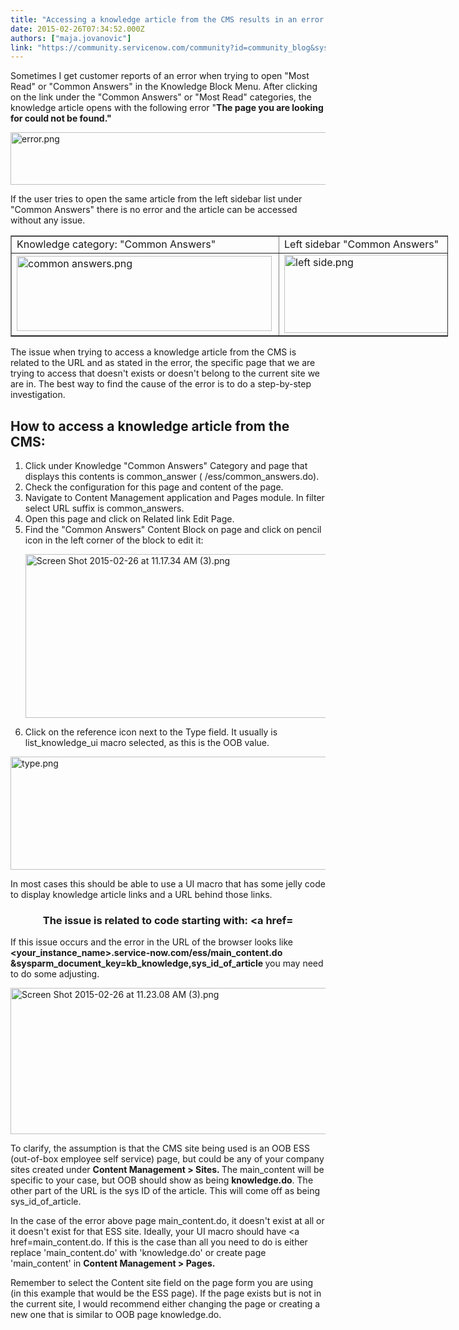 ```yaml
---
title: "Accessing a knowledge article from the CMS results in an error message"
date: 2015-02-26T07:34:52.000Z
authors: ["maja.jovanovic"]
link: "https://community.servicenow.com/community?id=community_blog&sys_id=985ee6addbd0dbc01dcaf3231f9619dc"
---
```

<p>Sometimes I get customer reports of an error when trying to open "Most Read" or "Common Answers" in the Knowledge Block Menu. After clicking on the link under the "Common Answers" or "Most Read" categories, the knowledge article opens with the following error "<strong>The page you are looking for could not be found."</strong></p><p></p><p><img   alt="error.png" class="image-0 jive-image" height="84" src="3c44e142db1053043eb27a9e0f961980.iix" style="height: 83.5126964933495px; width: 727px; display: block; margin-left: auto; margin-right: auto;" width="727"/></p><p>If the user tries to open the same article from the left sidebar list under "Common Answers" there is no error and the article can be accessed without any issue.</p><p></p><table border="1" cellpadding="1" cellspacing="0" style="width: 700px;"><tbody><tr><td align="left" width="50%">Knowledge category: "Common Answers"</td><td align="left" width="50%">Left sidebar "Common Answers"</td></tr><tr><td align="left" width="50%"><img   align="left" alt="common answers.png" class="image-1 jive-image" height="120" src="5b500dc6db9097049c9ffb651f9619f5.iix" style="height: 120px; width: 408px;" width="408"/></td><td align="left" width="50%"><img   align="left" alt="left side.png" class="jive-image image-2" height="125" src="224dd802db1c1f048c8ef4621f9619a1.iix" style="height: 125.458937198068px; width: 371px;" width="371"/></td></tr></tbody></table><p></p><p>The issue when trying to access a knowledge article from the CMS is related to the URL and as stated in the error, the specific page that we are trying to access that doesn't exists or doesn't belong to the current site we are in. The best way to find the cause of the error is to do a step-by-step investigation.</p><p></p><h2>How to access a knowledge article from the CMS:</h2><p></p><ol><li>Click under Knowledge "Common Answers" Category and page that displays this contents is common_answer ( /ess/common_answers.do).</li><li>Check the configuration for this page and content of the page.</li><li>Navigate to Content Management application and Pages module. In filter select URL suffix is common_answers.</li><li>Open this page and click on Related link Edit Page.</li><li>Find the "Common Answers" Content Block on page and click on pencil icon in the left corner of the block to edit it:<p><img   alt="Screen Shot 2015-02-26 at 11.17.34 AM (3).png" class="jive-image image-4" src="8c2db379db945fc03eb27a9e0f96193f.iix" style="height: 262px; width: 620px; display: block; margin-left: auto; margin-right: auto;"/></p></li><li>Click on the reference icon next to the Type field. It usually is list_knowledge_ui macro selected, as this is the OOB value.</li></ol><p><img   alt="type.png" class="jive-image image-5" src="9950a906db94d7041dcaf3231f961999.iix" style="height: 181px; width: 620px; display: block; margin-left: auto; margin-right: auto;"/></p><p></p><p>In most cases this should be able to use a UI macro that has some jelly code to display knowledge article links and a URL behind those links.</p><p></p><h3 style="text-align: center;">The issue is related to code starting with: &lt;a href=</h3><p></p><p>If this issue occurs and the error in the URL of the browser looks like <strong>&lt;your_instance_name&gt;.service-now.com/ess/main_content.do &amp;sysparm_document_key=kb_knowledge,sys_id_of_article </strong>you may need to do some adjusting.</p><p><img   alt="Screen Shot 2015-02-26 at 11.23.08 AM (3).png" class="jive-image image-6" src="3ecff406db9097049c9ffb651f9619d4.iix" style="height: 234px; width: 620px; display: block; margin-left: auto; margin-right: auto;"/></p><p></p><p>To clarify, the assumption is that the CMS site being used is an OOB ESS (out-of-box employee self service) page, but could be any of your company sites created under <strong>Content Management &gt; Sites. </strong>The main_content will be specific to your case, but OOB should show as being <strong>knowledge.do</strong>. The other part of the URL is the sys ID of the article. This will come off as being sys_id_of_article.</p><p></p><p>In the case of the error above page main_content.do, it doesn't exist at all or it doesn't exist for that ESS site. Ideally, your UI macro should have &lt;a href=main_content.do. If this is the case than all you need to do is either replace 'main_content.do' with 'knowledge.do' or create page 'main_content' in <strong>Content Management &gt; Pages. </strong></p><p></p><p>Remember to select the Content site field on the page form you are using (in this example that would be the ESS page). If the page exists but is not in the current site, I would recommend either changing the page or creating a new one that is similar to OOB page knowledge.do.</p>